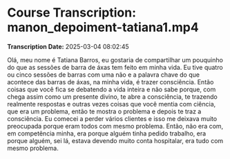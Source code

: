 # Course Transcription: manon_depoiment-tatiana1.mp4
**Transcription Date:** 2025-03-04 08:02:45

 Olá, meu nome é Tatiana Barros, eu gostaria de compartilhar um pouquinho do que as sessões de barra de áxas tem feito em minha vida. Eu tive quatro ou cinco sessões de barras com uma não e a palavra chave do que acontece das barras de áxas, na minha vida, é trazer consciência. Então coisas que você fica se debatendo a vida inteira e não sabe porque, com chega assim como um presente divino, te abre a consciência, te trazendo realmente respostas e outras vezes coisas que você mentia com ciência, que era um problema, então te mostra o problema e depois te traz a consciência. Eu comecei a perder vários clientes e isso me deixava muito preocupada porque eram todos com mesmo problema. Então, não era com, em competência minha, era porque alguém tinha pedido trabalho, era porque alguém, sei lá, estava devendo muito conta hospitalar, era tudo com mesmo problema.